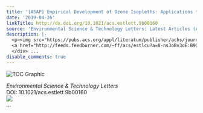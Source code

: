 ```yaml
---
title: '[ASAP] Empirical Development of Ozone Isopleths: Applications to Los Angeles'
date: '2019-04-26'
linkTitle: http://dx.doi.org/10.1021/acs.estlett.9b00160
source: 'Environmental Science & Technology Letters: Latest Articles (ACS Publications)'
description: |-
  <p><img src="https://pubs.acs.org/appl/literatum/publisher/achs/journals/content/estlcu/0/estlcu.ahead-of-print/acs.estlett.9b00160/20190425/images/medium/ez-2019-00160r_0003.gif" alt="TOC Graphic"/></p><div><cite>Environmental Science & Technology Letters</cite></div><div>DOI: 10.1021/acs.estlett.9b00160</div><div class="feedflare">
  <a href="http://feeds.feedburner.com/~ff/acs/estlcu?a=8-ns3oBv3oE:B9OPF47bUFQ:yIl2AUoC8zA"><img src="http://feeds.feedburner.com/~ff/acs/estlcu?d=yIl2AUoC8zA" border="0"></img></a>
  </div> ...
disable_comments: true
---
```

<p><img src="https://pubs.acs.org/appl/literatum/publisher/achs/journals/content/estlcu/0/estlcu.ahead-of-print/acs.estlett.9b00160/20190425/images/medium/ez-2019-00160r_0003.gif" alt="TOC Graphic"/></p><div><cite>Environmental Science & Technology Letters</cite></div><div>DOI: 10.1021/acs.estlett.9b00160</div><div class="feedflare">
<a href="http://feeds.feedburner.com/~ff/acs/estlcu?a=8-ns3oBv3oE:B9OPF47bUFQ:yIl2AUoC8zA"><img src="http://feeds.feedburner.com/~ff/acs/estlcu?d=yIl2AUoC8zA" border="0"></img></a>
</div> ...